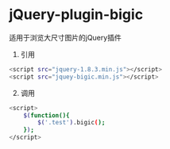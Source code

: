 # jQuery-plugin-bigic
适用于浏览大尺寸图片的jQuery插件

1. 引用
``` bash
<script src="jquery-1.8.3.min.js"></script>
<script src="jquey-bigic.min.js"></script>
```
2. 调用
``` bash
<script>
	$(function(){
		$('.test').bigic();
	});
</script>
```
